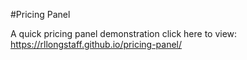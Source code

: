 #Pricing Panel 

A quick pricing panel demonstration click here to view:
https://rllongstaff.github.io/pricing-panel/